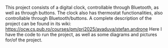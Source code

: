 This project consists of a digital clock, controllable through Bluetooth, as well as through buttons. The clock also has thermostat functionalities, also controllable through Bluetooth/buttons.
A complete description of the project can be found in its wiki: https://ocw.cs.pub.ro/courses/pm/prj2025/avaduva/stefan.androne
Here I have the code to run the project, as well as some diagrams and pictures for/of the project.

